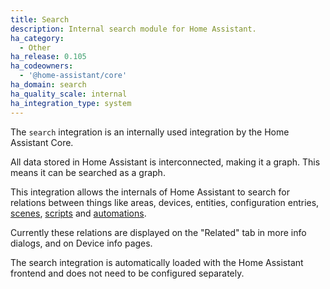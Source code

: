 ```yaml
---
title: Search
description: Internal search module for Home Assistant.
ha_category:
  - Other
ha_release: 0.105
ha_codeowners:
  - '@home-assistant/core'
ha_domain: search
ha_quality_scale: internal
ha_integration_type: system
---
```


The `search` integration is an internally used integration by the
Home Assistant Core.

All data stored in Home Assistant is interconnected, making it a graph.
This means it can be searched as a graph.

This integration allows the internals of Home Assistant to search for
relations between things like areas, devices, entities, configuration entries,
[scenes](/integrations/scene/), [scripts](/integrations/script/) and [automations](/integrations/automation/).

Currently these relations are displayed on the "Related" tab in more info dialogs, and on Device info pages.

The search integration is automatically loaded with the Home Assistant frontend
and does not need to be configured separately.
